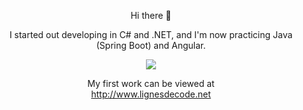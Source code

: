 <div align="center">
  
Hi there 👋

I started out developing in C# and .NET, and I'm now practicing Java (Spring Boot) and Angular.

  <img src="https://user-images.githubusercontent.com/105590069/209787089-f92598fd-3b2c-417d-a6ac-41396ee4749d.png"><br>
  
  My first work can be viewed at<br> http://www.lignesdecode.net
  
</div>


<!--
**Sudo1999/Sudo1999** is a ✨ _special_ ✨ repository because its `README.md` (this file) appears on your GitHub profile.

Here are some ideas to get you started:

- 🔭 I’m currently working on ...
- 🌱 I’m currently learning ...
- 👯 I’m looking to collaborate on ...
- 🤔 I’m looking for help with ...
- 💬 Ask me about ...
- 📫 How to reach me: ...
- 😄 Pronouns: ...
- ⚡ Fun fact: ...
-->
